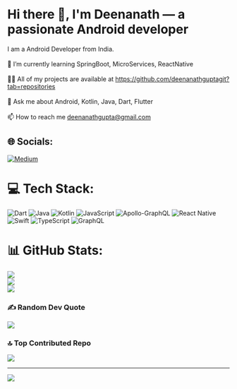 # Hi there 👋, I'm Deenanath — a passionate Android developer
I am a Android Developer  from India.<br><br>🌱 I’m currently learning SpringBoot, MicroServices, ReactNative<br><br>👨‍💻 All of my projects are available at https://github.com/deenanathguptagit?tab=repositories<br><br>💬 Ask me about Android, Kotlin, Java, Dart, Flutter<br><br>📫 How to reach me deenanathgupta@gmail.com


## 🌐 Socials:
[![Medium](https://img.shields.io/badge/Medium-12100E?logo=medium&logoColor=white)](https://medium.com/@https://medium.com/@deenanath) 

# 💻 Tech Stack:
![Dart](https://img.shields.io/badge/dart-%230175C2.svg?style=for-the-badge&logo=dart&logoColor=white) ![Java](https://img.shields.io/badge/java-%23ED8B00.svg?style=for-the-badge&logo=openjdk&logoColor=white) ![Kotlin](https://img.shields.io/badge/kotlin-%237F52FF.svg?style=for-the-badge&logo=kotlin&logoColor=white) ![JavaScript](https://img.shields.io/badge/javascript-%23323330.svg?style=for-the-badge&logo=javascript&logoColor=%23F7DF1E) ![Apollo-GraphQL](https://img.shields.io/badge/-ApolloGraphQL-311C87?style=for-the-badge&logo=apollo-graphql) ![React Native](https://img.shields.io/badge/react_native-%2320232a.svg?style=for-the-badge&logo=react&logoColor=%2361DAFB) ![Swift](https://img.shields.io/badge/swift-F54A2A?style=for-the-badge&logo=swift&logoColor=white) ![TypeScript](https://img.shields.io/badge/typescript-%23007ACC.svg?style=for-the-badge&logo=typescript&logoColor=white) ![GraphQL](https://img.shields.io/badge/-GraphQL-E10098?style=for-the-badge&logo=graphql&logoColor=white)
# 📊 GitHub Stats:
![](https://github-readme-stats.vercel.app/api?username=deenanathguptagit&theme=dark&hide_border=false&include_all_commits=true&count_private=true)<br/>
![](https://nirzak-streak-stats.vercel.app/?user=deenanathguptagit&theme=dark&hide_border=false)<br/>
![](https://github-readme-stats.vercel.app/api/top-langs/?username=deenanathguptagit&theme=dark&hide_border=false&include_all_commits=true&count_private=true&layout=compact)

### ✍️ Random Dev Quote
![](https://quotes-github-readme.vercel.app/api?type=vetical&theme=tokyonight)

### 🔝 Top Contributed Repo
![](https://github-contributor-stats.vercel.app/api?username=deenanathguptagit&limit=5&theme=dark&combine_all_yearly_contributions=true)

---
[![](https://visitcount.itsvg.in/api?id=deenanathguptagit&icon=0&color=0)](https://visitcount.itsvg.in)

<!-- Proudly created with GPRM ( https://gprm.itsvg.in ) -->
